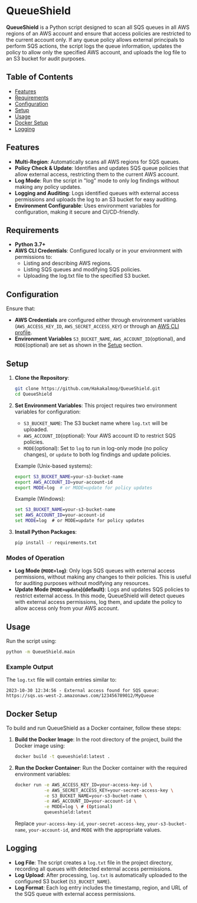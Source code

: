 # QueueShield

**QueueShield** is a Python script designed to scan all SQS queues in all AWS regions of an AWS account and ensure that access policies are restricted to the current account only. If any queue policy allows external principals to perform SQS actions, the script logs the queue information, updates the policy to allow only the specified AWS account, and uploads the log file to an S3 bucket for audit purposes.

## Table of Contents
- [Features](#features)
- [Requirements](#requirements)
- [Configuration](#configuration)
- [Setup](#setup)
- [Usage](#usage)
- [Docker Setup](#docker-setup)
- [Logging](#logging)

## Features
- **Multi-Region**: Automatically scans all AWS regions for SQS queues.
- **Policy Check & Update**: Identifies and updates SQS queue policies that allow external access, restricting them to the current AWS account.
- **Log Mode**: Run the script in "log" mode to only log findings without making any policy updates.
- **Logging and Auditing**: Logs identified queues with external access permissions and uploads the log to an S3 bucket for easy auditing.
- **Environment Configurable**: Uses environment variables for configuration, making it secure and CI/CD-friendly.

## Requirements
- **Python 3.7+**
- **AWS CLI Credentials**: Configured locally or in your environment with permissions to:
  - Listing and describing AWS regions.
  - Listing SQS queues and modifying SQS policies.
  - Uploading the log.txt file to the specified S3 bucket.

## Configuration
Ensure that:
- **AWS Credentials** are configured either through environment variables (`AWS_ACCESS_KEY_ID`, `AWS_SECRET_ACCESS_KEY`) or through an [AWS CLI profile](https://docs.aws.amazon.com/cli/latest/userguide/cli-configure-files.html).
- **Environment Variables** `S3_BUCKET_NAME`, `AWS_ACCOUNT_ID`(optional), and `MODE`(optional) are set as shown in the [Setup](#setup) section.

## Setup

1. **Clone the Repository**:
   ```bash
   git clone https://github.com/Hakakalmog/QueueShield.git
   cd QueueShield
   ```

2. **Set Environment Variables**:
   This project requires two environment variables for configuration:
   - `S3_BUCKET_NAME`: The S3 bucket name where `log.txt` will be uploaded.
   - `AWS_ACCOUNT_ID`(optional): Your AWS account ID to restrict SQS policies.
   - `MODE`(optional): Set to `log` to run in log-only mode (no policy changes), or `update` to both log findings and update policies.


   Example (Unix-based systems):
   ```bash
   export S3_BUCKET_NAME=your-s3-bucket-name
   export AWS_ACCOUNT_ID=your-account-id
   export MODE=log  # or MODE=update for policy updates
   ```

   Example (Windows):
   ```cmd
   set S3_BUCKET_NAME=your-s3-bucket-name
   set AWS_ACCOUNT_ID=your-account-id
   set MODE=log  # or MODE=update for policy updates
   ```

3. **Install Python Packages**:
   ```bash
   pip install -r requirements.txt
   ```

### Modes of Operation

- **Log Mode (`MODE=log`)**: Only logs SQS queues with external access permissions, without making any changes to their policies. This is useful for auditing purposes without modifying any resources.
- **Update Mode (`MODE=update`)(default)**: Logs and updates SQS policies to restrict external access. In this mode, QueueShield will detect queues with external access permissions, log them, and update the policy to allow access only from your AWS account.

## Usage
Run the script using:

```bash
python -m QueueShield.main
```

### Example Output

The `log.txt` file will contain entries similar to:

```
2023-10-30 12:34:56 - External access found for SQS queue: https://sqs.us-west-2.amazonaws.com/123456789012/MyQueue
```

## Docker Setup

To build and run QueueShield as a Docker container, follow these steps:

1. **Build the Docker Image**:
   In the root directory of the project, build the Docker image using:
   ```bash
   docker build -t queueshield:latest .
   ```

2. **Run the Docker Container**:
   Run the Docker container with the required environment variables:
   ```bash
   docker run -e AWS_ACCESS_KEY_ID=your-access-key-id \
              -e AWS_SECRET_ACCESS_KEY=your-secret-access-key \
              -e S3_BUCKET_NAME=your-s3-bucket-name \
              -e AWS_ACCOUNT_ID=your-account-id \
              -e MODE=log \ # (Optional)
              queueshield:latest
   ```

   Replace `your-access-key-id`, `your-secret-access-key`, `your-s3-bucket-name`, `your-account-id`, and `MODE` with the appropriate values.

## Logging

- **Log File**: The script creates a `log.txt` file in the project directory, recording all queues with detected external access permissions.
- **Log Upload**: After processing, `log.txt` is automatically uploaded to the configured S3 bucket (`S3_BUCKET_NAME`).
- **Log Format**: Each log entry includes the timestamp, region, and URL of the SQS queue with external access permissions.
